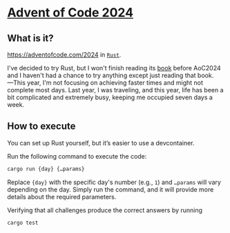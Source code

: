 # [Advent of Code 2024](https://adventofcode.com/2024)

## What is it?

<https://adventofcode.com/2024> in [`Rust`](https://www.rust-lang.org/).

I've decided to try Rust, but I won't finish reading its [book](https://doc.rust-lang.org/book/) before AoC2024 and I haven't had a chance to try anything except just reading that book.  
—This year, I'm not focusing on achieving faster times and might not complete most days. Last year, I was traveling, and this year, life has been a bit complicated and extremely busy, keeping me occupied seven days a week.

## How to execute

You can set up Rust yourself, but it’s easier to use a devcontainer.

Run the following command to execute the code:

```sh
cargo run {day} {…params}
```

Replace `{day}` with the specific day's number (e.g., `1`) and `…params` will vary depending on the day. Simply run the command, and it will provide more details about the required parameters.

Verifying that all challenges produce the correct answers by running

```sh
cargo test
```
